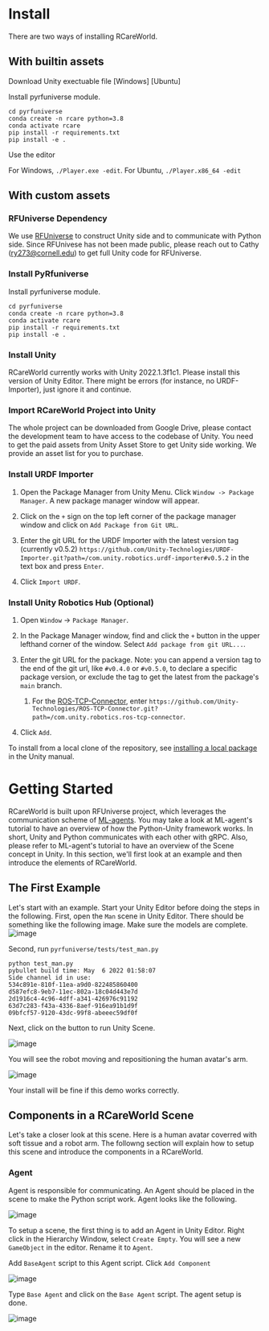 # Install
There are two ways of installing RCareWorld. 
## With builtin assets
Download Unity exectuable file [Windows] [Ubuntu]

Install pyrfuniverse module. 
```
cd pyrfuniverse
conda create -n rcare python=3.8
conda activate rcare
pip install -r requirements.txt
pip install -e .
```
Use the editor

For Windows, `./Player.exe -edit`. For Ubuntu, `./Player.x86_64 -edit`

## With custom assets
### RFUniverse Dependency
We use [RFUniverse](https://wenqiangx.github.io/robotflowproject/project/rfuniverse/) to construct Unity side and to communicate with Python side. 
Since RFUnivese has not been made public, please reach out to Cathy (ry273@cornell.edu) to get full Unity code for RFUniverse.
### Install PyRfuniverse
Install pyrfuniverse module. 
```
cd pyrfuniverse
conda create -n rcare python=3.8
conda activate rcare
pip install -r requirements.txt
pip install -e .
```
### Install Unity
RCareWorld currently works with Unity 2022.1.3f1c1. Please install this version of Unity Editor.
There might be errors (for instance, no URDF-Importer), just ignore it and continue.
### Import RCareWorld Project into Unity
The whole project can be downloaded from Google Drive, please contact the development team to have access to the codebase of Unity.
You need to get the paid assets from Unity Asset Store to get Unity side working. We provide an asset list for you to purchase.
### Install URDF Importer
1. Open the Package Manager from Unity Menu. Click `Window -> Package Manager`. A new package manager window will appear.

2. Click on the `+` sign on the top left corner of the package manager window and click on `Add Package from Git URL`. 

3. Enter the git URL for the URDF Importer with the latest version tag (currently v0.5.2) `https://github.com/Unity-Technologies/URDF-Importer.git?path=/com.unity.robotics.urdf-importer#v0.5.2` in the text box and press `Enter`.

4. Click `Import URDF`.
### Install Unity Robotics Hub (Optional)
1. Open `Window` -> `Package Manager`.

1. In the Package Manager window, find and click the `+` button in the upper lefthand corner of the window. Select `Add package from git URL...`.

1. Enter the git URL for the package. Note: you can append a version tag to the end of the git url, like `#v0.4.0` or `#v0.5.0`, to declare a specific package version, or exclude the tag to get the latest from the package's `main` branch.
   1. For the [ROS-TCP-Connector](https://github.com/Unity-Technologies/ROS-TCP-Connector), enter `https://github.com/Unity-Technologies/ROS-TCP-Connector.git?path=/com.unity.robotics.ros-tcp-connector`.

1. Click `Add`.

To install from a local clone of the repository, see [installing a local package](https://docs.unity3d.com/Manual/upm-ui-local.html) in the Unity manual.


# Getting Started
RCareWorld is built upon RFUniverse project, which leverages the communication scheme of [ML-agents](https://github.com/Unity-Technologies/ml-agents/blob/main/docs/Getting-Started.md). You may take a look at ML-agent's tutorial to have an overview of how the Python-Unity framework works. In short, Unity and Python communicates with each other with gRPC. Also, please refer to ML-agent's tutorial to have an overview of the Scene concept in Unity.
In this section, we'll first look at an example and then introduce the elements of RCareWorld.
## The First Example
Let's start with an example. Start your Unity Editor before doing the steps in the following. 
First, open the `Man` scene in Unity Editor. There should be something like the following image. Make sure the models are complete.
![image](https://user-images.githubusercontent.com/16759982/174258734-b8c9362e-15d6-4664-a19d-f4e54a0f4bb9.png)

Second, run `pyrfuniverse/tests/test_man.py`
```
python test_man.py
pybullet build time: May  6 2022 01:58:07
Side channel id in use:
534c891e-810f-11ea-a9d0-822485860400
d587efc8-9eb7-11ec-802a-18c04d443e7d
2d1916c4-4c96-4dff-a341-426976c91192
63d7c283-f43a-4336-8aef-916ea91b1d9f
09bfcf57-9120-43dc-99f8-abeeec59df0f
```

Next, click on the button to run Unity Scene.

![image](https://user-images.githubusercontent.com/16759982/174259121-c2b39dc4-432c-4de5-9694-453168527343.png)

You will see the robot moving and repositioning the human avatar's arm. 

![image](https://user-images.githubusercontent.com/16759982/174259400-aa355dc5-5871-465c-88c3-61756c7cb5ff.png)

Your install will be fine if this demo works correctly.

## Components in a RCareWorld Scene
Let's take a closer look at this scene. Here is a human avatar coverred with soft tissue and a robot arm. The followng section will explain how to setup this scene
and introduce the components in a RCareWorld.
### Agent
Agent is responsible for communicating. An Agent should be placed in the scene to make the Python script work. Agent looks like the following.

![image](https://user-images.githubusercontent.com/16759982/174257293-6a467a3f-4854-4f5e-b5e1-a642be449c22.png)

To setup a scene, the first thing is to add an Agent in Unity Editor. Right click in the Hierarchy Window, select `Create Empty`. You will see a new `GameObject` in the editor. Rename it to `Agent`.

Add `BaseAgent` script to this Agent script. Click `Add Component`

![image](https://user-images.githubusercontent.com/16759982/174261187-a0390d4e-10c9-472c-93c0-755a359f19fb.png)

Type `Base Agent` and click on the `Base Agent` script. The agent setup is done.

![image](https://user-images.githubusercontent.com/16759982/174261326-704dedac-c790-4a76-9273-4ff610e04908.png)

##

